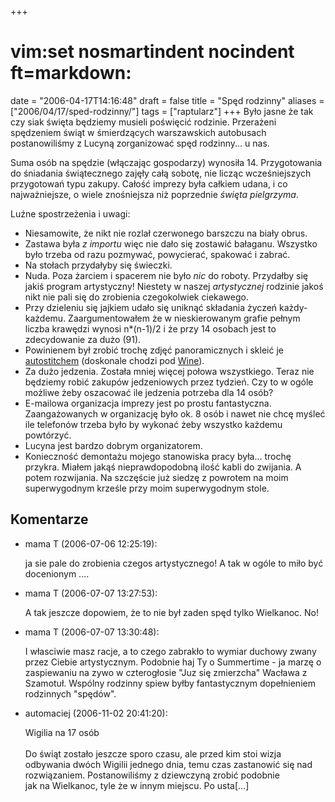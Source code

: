 +++
# vim:set nosmartindent nocindent ft=markdown:
date = "2006-04-17T14:16:48"
draft = false
title = "Spęd rodzinny"
aliases = ["2006/04/17/sped-rodzinny/"]
tags = ["raptularz"]
+++
Było jasne że tak czy siak święta będziemy musieli poświęcić rodzinie.
Przerażeni spędzeniem świąt w śmierdzących warszawskich autobusach
postanowiliśmy z Lucyną zorganizować spęd rodzinny... u nas.

Suma osób na spędzie (włączając gospodarzy) wynosiła 14. Przygotowania do
śniadania świątecznego zajęły całą sobotę, nie licząc wcześniejszych
przygotowań typu zakupy. Całość imprezy była całkiem udana, i co
najważniejsze, o wiele znośniejsza niż poprzednie _święta pielgrzyma_.

Luźne spostrzeżenia i uwagi:

  * Niesamowite, że nikt nie rozlał czerwonego barszczu na biały obrus.
  * Zastawa była _z importu_ więc nie dało się zostawić bałaganu. Wszystko było
    trzeba od razu pozmywać, powycierać, spakować i zabrać.
  * Na stołach przydałyby się świeczki.
  * Nuda. Poza żarciem i spacerem nie było _nic_ do roboty. Przydałby się jakiś
    program artystyczny! Niestety w naszej _artystycznej_ rodzinie jakoś nikt
    nie pali się do zrobienia czegokolwiek ciekawego.
  * Przy dzieleniu się jajkiem udało się uniknąć składania życzeń każdy-każdemu.
    Zaargumentowałem że w nieskierowanym grafie pełnym liczba krawędzi wynosi
    n*(n-1)/2 i że przy 14 osobach jest to zdecydowanie za dużo (91).
  * Powinienem był zrobić trochę zdjęć panoramicznych i skleić je
    [autostitchem](http://www.cs.ubc.ca/~mbrown/autostitch/autostitch.html)
    (doskonale chodzi pod [Wine](http://www.winehq.org/)).
  * Za dużo jedzenia. Została mniej więcej połowa wszystkiego. Teraz nie
    będziemy robić zakupów jedzeniowych przez tydzień. Czy to w ogóle możliwe
    żeby oszacować ile jedzenia potrzeba dla 14 osób?
  * E-mailowa organizacja imprezy jest po prostu fantastyczna. Zaangażowanych
    w organizację było ok. 8 osób i nawet nie chcę myśleć ile telefonów trzeba
    było by wykonać żeby wszystko każdemu powtórzyć.
  * Lucyna jest bardzo dobrym organizatorem.
  * Konieczność demontażu mojego stanowiska pracy była... trochę przykra. Miałem
    jakąś nieprawdopodobną ilość kabli do zwijania. A potem rozwijania. Na
    szczęście już siedzę z powrotem na moim superwygodnym krześle przy moim
    superwygodnym stole.

## Komentarze

* mama T (2006-07-06 12:25:19): <p>ja sie pale do zrobienia czegos
  artystycznego! A tak w ogóle to miło być docenionym ....</p>
* mama T (2006-07-07 13:27:53): <p>A tak jeszcze dopowiem, że to nie był zaden
  spęd tylko Wielkanoc. No!</p>
* mama T (2006-07-07 13:30:48): <p>I własciwie masz racje, a to czego zabrakło
  to wymiar duchowy zwany przez Ciebie artystycznym. Podobnie haj Ty o
  Summertime - ja marzę o zaspiewaniu na zywo w czterogłosie &quot;Juz się
  zmierzcha&quot; Wacława z Szamotuł. Wspólny rodzinny spiew byłby fantastycznym
  dopełnieniem rodzinnych &quot;spędów&quot;.</p>
* automaciej (2006-11-02 20:41:20): <p>Wigilia na 17 osób<br /><br />Do świąt
  zostało jeszcze sporo czasu, ale przed kim stoi wizja<br />odbywania dwóch
  Wigilii jednego dnia, temu czas zastanowić się nad<br />rozwiązaniem.
  Postanowiliśmy z dziewczyną zrobić podobnie<br />jak na Wielkanoc, tyle że w
  innym miejscu. Po usta[...]</p>
